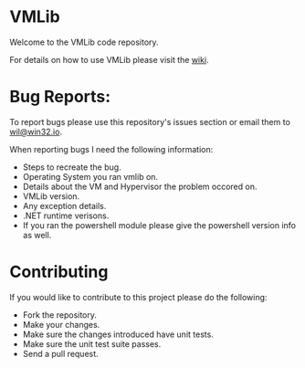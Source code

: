 # VMLib
Welcome to the VMLib code repository.

For details on how to use VMLib please visit the [wiki](https://github.com/wiltaylor/VMLib/wiki).

# Bug Reports:
To report bugs please use this repository's issues section or email them to wil@win32.io.

When reporting bugs I need the following information:
* Steps to recreate the bug.
* Operating System you ran vmlib on.
* Details about the VM and Hypervisor the problem occored on.
* VMLib version.
* Any exception details.
* .NET runtime verisons.
* If you ran the powershell module please give the powershell version info as well.

# Contributing
If you would like to contribute to this project please do the following:
* Fork the repository.
* Make your changes.
* Make sure the changes introduced have unit tests.
* Make sure the unit test suite passes. 
* Send a pull request.
